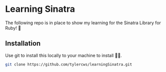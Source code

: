 # Learning Sinatra

The following repo is in place to show my learning for the Sinatra Library for Ruby! 💎

## Installation

Use git to install this locally to your machine to install 👨‍💻.

```bash
git clone https://github.com/tylercws/learningSinatra.git
```
